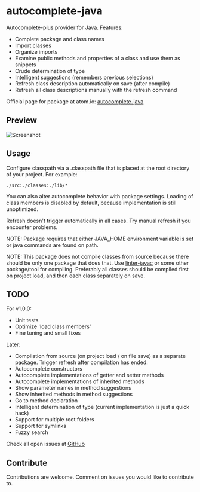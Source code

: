 # autocomplete-java

Autocomplete-plus provider for Java. Features:

* Complete package and class names
* Import classes
* Organize imports
* Examine public methods and properties of a class and use them as snippets
* Crude determination of type
* Intelligent suggestions (remembers previous selections)
* Refresh class description automatically on save (after compile)
* Refresh all class descriptions manually with the refresh command

Official page for package at atom.io: [autocomplete-java](https://atom.io/packages/autocomplete-java)

## Preview

![Screenshot](https://raw.github.com/keskiju/autocomplete-java/master/screenshot.gif)

## Usage

Configure classpath via a .classpath file that is placed at the root directory of your project. For example:

    ./src:./classes:./lib/*

You can also alter autocomplete behavior with package settings. Loading of class members is disabled by default, because implementation is still unoptimized.

Refresh doesn't trigger automatically in all cases. Try manual refresh if you encounter problems.

NOTE: Package requires that either JAVA_HOME environment variable is set or java commands are found on path.

NOTE: This package does not compile classes from source because there should be only one package that does that. Use [linter-javac](https://atom.io/packages/linter-javac) or some other package/tool for compiling. Preferably all classes should be compiled first on project load, and then each class separately on save.

## TODO

For v1.0.0:
* Unit tests
* Optimize 'load class members'
* Fine tuning and small fixes

Later:
* Compilation from source (on project load / on file save) as a separate package. Trigger refresh after compilation has ended.
* Autocomplete constructors
* Autocomplete implementations of getter and setter methods
* Autocomplete implementations of inherited methods
* Show parameter names in method suggestions
* Show inherited methods in method suggestions
* Go to method declaration
* Intelligent determination of type (current implementation is just a quick hack)
* Support for multiple root folders
* Support for symlinks
* Fuzzy search

Check all open issues at [GitHub](https://github.com/keskiju/autocomplete-java/issues)

## Contribute

Contributions are welcome. Comment on issues you would like to contribute to.
